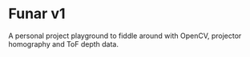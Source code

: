 # Funar v1

A personal project playground to fiddle around with OpenCV, projector homography and ToF depth data. 
